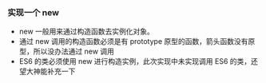 ### 实现一个 new

- new 一般用来通过构造函数去实例化对象。
- 通过 new 调用的构造函数必须是有 prototype 原型的函数，箭头函数没有原型，所以没办法通过 new 调用
- ES6 的类必须使用 new 进行构造实例，此次实现中未实现调用 ES6 的类，还望大神能补充一下